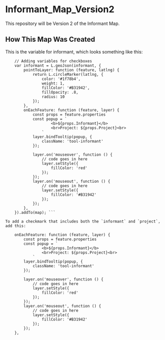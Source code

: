 # Informant_Map_Version2
This repository will be Version 2 of the Informant Map.

## How This Map Was Created
This is the variable for informant, which looks something like this:
```
    // Adding variables for checkboxes
    var informant = L.geoJson(informant, {
        pointToLayer: function (feature, latlng) {
            return L.circleMarker(latlng, {
                color: '#1f78b4',
                weight: 1,
                fillColor: '#B31942',
                fillOpacity: .8,
                radius: 10
            });
        },
        onEachFeature: function (feature, layer) {
            const props = feature.properties
            const popup = `
					<b>${props.Informant}</b>
					<br>Project: ${props.Project}<br>
				`
            layer.bindTooltip(popup, {
                className: 'tool-informant'
            });

            layer.on('mouseover', function () {
                // code goes in here
                layer.setStyle({
                    fillColor: 'red'
                });
            });
            layer.on('mouseout', function () {
                // code goes in here
                layer.setStyle({
                    fillColor: '#B31942'
                });
            });
        },
    }).addTo(map); ```

To add a checkmark that includes both the `informant` and `project`, add this:
``` 
        onEachFeature: function (feature, layer) {
            const props = feature.properties
            const popup = `
					<b>${props.Informant}</b>
					<br>Project: ${props.Project}<br>
				`
            layer.bindTooltip(popup, {
                className: 'tool-informant'
            });

            layer.on('mouseover', function () {
                // code goes in here
                layer.setStyle({
                    fillColor: 'red'
                });
            });
            layer.on('mouseout', function () {
                // code goes in here
                layer.setStyle({
                    fillColor: '#B31942'
                });
            });
        },
```        